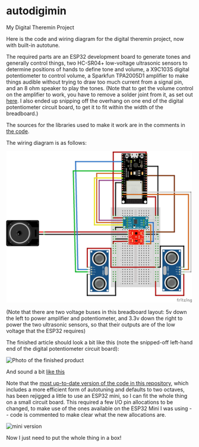 # autodigimin
My Digital Theremin Project

Here is the code and wiring diagram for the digital theremin project, now with built-in autotune.  

The required parts are an ESP32 development board to generate tones and generally control things, two HC-SR04+ low-voltage ultrasonic sensors to determine positions of hands to define tone and volume, a X9C103S digital potentiometer to control volume, a Sparkfun TPA2005D1 amplifier to make things audible without trying to draw too much current from a signal pin, and an 8 ohm speaker to play the tones. (Note that to get the volume control on the amplifier to work, you have to remove a solder joint from it, as set out <A HREF=https://www.sparkfun.com/tutorials/392#volume>here</A>. I also ended up snipping off the overhang on one end of the digital potentiometer circuit board, to get it to fit within the width of the breadboard.)

The sources for the libraries used to make it work are in the comments in <A href="autodigimin.ino">the code</a>.

The wiring diagram is as follows:

<img src="autodigimin_bb.png" alt="Wiring Diagram" width="500">

(Note that there are two voltage buses in this breadboard layout: 5v down the left to power amplifier and potentiometer, and 3.3v down the right to power the two ultrasonic sensors, so that their outputs are of the low voltage that the ESP32 requires)

The finished article should look a bit like this (note the snipped-off left-hand end of the digital potentiometer circuit board):

<img src="IMG_1196.JPG" alt="Photo of the finished product" width="500">

And sound a bit <A href="IMG_1182%201.mov">like this</a>

Note that the <A href="miniautodigimin.ino">most up-to-date version of the code in this repository</a>, which includes a more efficient form of autotuning and defaults to two octaves, has been rejigged a little to use an ESP32 mini, so I can fit the whole thing on a small circuit board.  This required a few I/O pin allocations to be changed, to make use of the ones available on the ESP32 Mini I was using -- code is commented to make clear what the new allocations are.

<img src="IMG_1347.jpeg" alt="mini version" width="500">

Now I just need to put the whole thing in a box!
